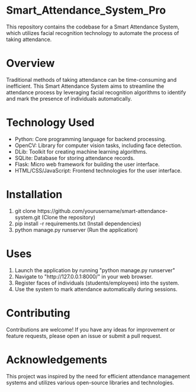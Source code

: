 # Smart_Attendance_System_Pro
This repository contains the codebase for a Smart Attendance System, which utilizes facial recognition technology to automate the process of taking attendance.
# Overview
Traditional methods of taking attendance can be time-consuming and inefficient. This Smart Attendance System aims to streamline the attendance process by leveraging facial recognition algorithms to identify and mark the presence of individuals automatically.

# Technology Used
<ul>
   <li> Python: Core programming language for backend processing.</li>
   <li> OpenCV: Library for computer vision tasks, including face detection.</li>
   <li> DLib: Toolkit for creating machine learning algorithms.</li>
   <li> SQLite: Database for storing attendance records.</li>
   <li> Flask: Micro web framework for building the user interface.</li>
   <li> HTML/CSS/JavaScript: Frontend technologies for the user interface.</li>
</ul>

# Installation
<ol>
    <li>git clone https://github.com/yourusername/smart-attendance-system.git (Clone the repository) </li>
    <li>pip install -r requirements.txt (Install dependencies)</li>
    <li>python manage.py runserver (Run the application) </li>
</ol>

# Uses
<ol>
    <li>Launch the application by running "python manage.py runserver"</li>
    <li>Navigate to "http://127.0.0.1:8000/" in your web browser.</li>
    <li>Register faces of individuals (students/employees) into the system.</li>
    <li>Use the system to mark attendance automatically during sessions.</li>
</ol>

# Contributing
Contributions are welcome! If you have any ideas for improvement or feature requests, please open an issue or submit a pull request.

# Acknowledgements
This project was inspired by the need for efficient attendance management systems and utilizes various open-source libraries and technologies.